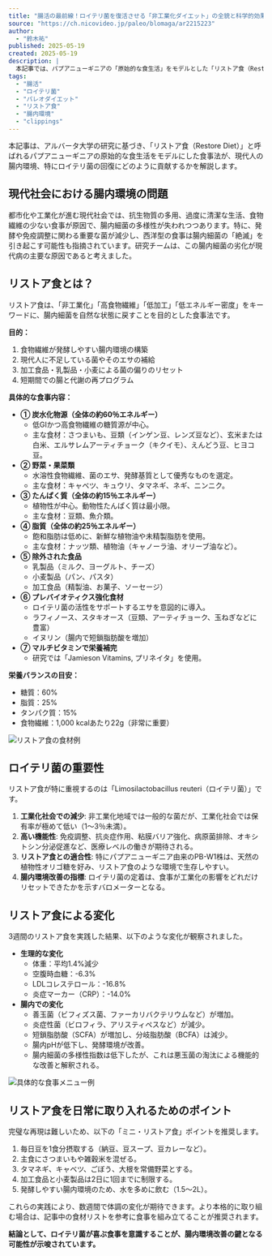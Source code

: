 ```yaml
---
title: "腸活の最前線！ロイテリ菌を復活させる「非工業化ダイエット」の全貌と科学的効果：パレオなチャンネル"
source: "https://ch.nicovideo.jp/paleo/blomaga/ar2215223"
author:
  - "鈴木祐"
published: 2025-05-19
created: 2025-05-19
description: |
  本記事では、パプアニューギニアの「原始的な食生活」をモデルとした「リストア食（Restore Diet）」による腸内環境改善、特にロイテリ菌の復活に焦点を当てています。リストア食の具体的な内容、期待される効果、そして日常生活への取り入れ方について科学的知見を交えながら解説します。
tags:
  - "腸活"
  - "ロイテリ菌"
  - "パレオダイエット"
  - "リストア食"
  - "腸内環境"
  - "clippings"
---
```


本記事は、アルバータ大学の研究に基づき、「リストア食（Restore Diet）」と呼ばれるパプアニューギニアの原始的な食生活をモデルにした食事法が、現代人の腸内環境、特にロイテリ菌の回復にどのように貢献するかを解説します。

## 現代社会における腸内環境の問題

都市化や工業化が進む現代社会では、抗生物質の多用、過度に清潔な生活、食物繊維の少ない食事が原因で、腸内細菌の多様性が失われつつあります。特に、発酵や免疫調整に関わる重要な菌が減少し、西洋型の食事は腸内細菌の「絶滅」を引き起こす可能性も指摘されています。研究チームは、この腸内細菌の劣化が現代病の主要な原因であると考えました。

## リストア食とは？

リストア食は、「非工業化」「高食物繊維」「低加工」「低エネルギー密度」をキーワードに、腸内細菌を自然な状態に戻すことを目的とした食事法です。

**目的：**

1. 食物繊維が発酵しやすい腸内環境の構築
2. 現代人に不足している菌やそのエサの補給
3. 加工食品・乳製品・小麦による菌の偏りのリセット
4. 短期間での腸と代謝の再プログラム

**具体的な食事内容：**

* **① 炭水化物源（全体の約60％エネルギー）**
  * 低GIかつ高食物繊維の糖質源が中心。
  * 主な食材：さつまいも、豆類（インゲン豆、レンズ豆など）、玄米または白米、エルサレムアーティチョーク（キクイモ）、えんどう豆、ヒヨコ豆。
* **② 野菜・果菜類**
  * 水溶性食物繊維、菌のエサ、発酵基質として優秀なものを選定。
  * 主な食材：キャベツ、キュウリ、タマネギ、ネギ、ニンニク。
* **③ たんぱく質（全体の約15％エネルギー）**
  * 植物性が中心。動物性たんぱく質は最小限。
  * 主な食材：豆類、魚介類。
* **④ 脂質（全体の約25％エネルギー）**
  * 飽和脂肪は低めに、新鮮な植物油や未精製脂肪を使用。
  * 主な食材：ナッツ類、植物油（キャノーラ油、オリーブ油など）。
* **⑤ 除外された食品**
  * 乳製品（ミルク、ヨーグルト、チーズ）
  * 小麦製品（パン、パスタ）
  * 加工食品（精製油、お菓子、ソーセージ）
* **⑥ プレバイオティクス強化食材**
  * ロイテリ菌の活性をサポートするエサを意図的に導入。
  * ラフィノース、スタキオース（豆類、アーティチョーク、玉ねぎなどに豊富）
  * イヌリン（腸内で短鎖脂肪酸を増加）
* **⑦ マルチビタミンで栄養補完**
  * 研究では「Jamieson Vitamins, プリネイタ」を使用。

**栄養バランスの目安：**

* 糖質：60%
* 脂質：25%
* タンパク質：15%
* 食物繊維：1,000 kcalあたり22g（非常に重要）

![リストア食の食材例](https://bmimg.nicovideo.jp/image/ch2637666/928757/fa6f428ff22021ecbcfd7cbe145c28c9369fc7a2.png?article_id=2215223&time=1747659385&key=66a0a87ff6652e4d6c9c19eb80cee9140370895e)

## ロイテリ菌の重要性

リストア食が特に重視するのは「Limosilactobacillus reuteri（ロイテリ菌）」です。

1. **工業化社会での減少**: 非工業化地域では一般的な菌だが、工業化社会では保有率が極めて低い（1〜3％未満）。
2. **高い機能性**: 免疫調整、抗炎症作用、粘膜バリア強化、病原菌排除、オキシトシン分泌促進など、医療レベルの働きが期待される。
3. **リストア食との適合性**: 特にパプアニューギニア由来のPB-W1株は、天然の植物性オリゴ糖を好み、リストア食のような環境で生存しやすい。
4. **腸内環境改善の指標**: ロイテリ菌の定着は、食事が工業化の影響をどれだけリセットできたかを示すバロメーターとなる。

## リストア食による変化

3週間のリストア食を実践した結果、以下のような変化が観察されました。

* **生理的な変化**
  * 体重：平均1.4%減少
  * 空腹時血糖：-6.3%
  * LDLコレステロール：-16.8%
  * 炎症マーカー（CRP）：-14.0%
* **腸内での変化**
  * 善玉菌（ビフィズス菌、ファーカリバクテリウムなど）が増加。
  * 炎症性菌（ビロフィラ、アリスティペスなど）が減少。
  * 短鎖脂肪酸（SCFA）が増加し、分岐脂肪酸（BCFA）は減少。
  * 腸内pHが低下し、発酵環境が改善。
  * 腸内細菌の多様性指数は低下したが、これは悪玉菌の淘汰による機能的な改善と解釈される。

![具体的な食事メニュー例](https://bmimg.nicovideo.jp/image/ch2637666/928753/5ea6f6817658fba20a432efaa435809daf4dd145.jpg?article_id=2215223&time=1747659385&key=66a0a87ff6652e4d6c9c19eb80cee9140370895e)

## リストア食を日常に取り入れるためのポイント

完璧な再現は難しいため、以下の「ミニ・リストア食」ポイントを推奨します。

1. 毎日豆を1食分摂取する（納豆、豆スープ、豆カレーなど）。
2. 主食にさつまいもや雑穀米を混ぜる。
3. タマネギ、キャベツ、ごぼう、大根を常備野菜とする。
4. 加工食品と小麦製品は2日に1回までに制限する。
5. 発酵しやすい腸内環境のため、水を多めに飲む（1.5〜2L）。

これらの実践により、数週間で体調の変化が期待できます。より本格的に取り組む場合は、記事中の食材リストを参考に食事を組み立てることが推奨されます。

**結論として、ロイテリ菌が喜ぶ食事を意識することが、腸内環境改善の鍵となる可能性が示唆されています。**
